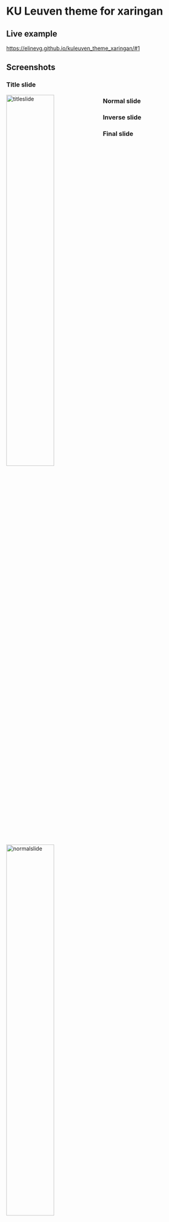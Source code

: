 # KU Leuven theme for xaringan

## Live example

https://elinevg.github.io/kuleuven_theme_xaringan/#1

## Screenshots

### Title slide

<img src="https://elinevg.github.io/kuleuven_theme_xaringan/img/kuleuventheme_titleslide.png" align="left" alt="titleslide" width="50%" style = "margin-bottom: 20px;"/>

### Normal slide

<img src="https://elinevg.github.io/kuleuven_theme_xaringan/img/kuleuventheme_normalslide.png" align="left" alt="normalslide" width="50%" style = "margin-bottom: 20px;"/>

### Inverse slide

<img src="https://elinevg.github.io/kuleuven_theme_xaringan/img/kuleuventheme_inverseslide.png" align="left" alt="inverseslide" width="50%" style = "margin-bottom: 20px;"/>

### Final slide

<img src="https://elinevg.github.io/kuleuven_theme_xaringan/img/kuleuventheme_finalslide.png" align="left" alt="finalslide" width="50%" style = "margin-bottom: 20px;"/>
